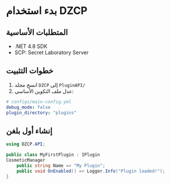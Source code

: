 # بدء استخدام DZCP

## المتطلبات الأساسية
- .NET 4.8 SDK
- SCP: Secret Laboratory Server

## خطوات التثبيت
1. انسخ مجلد `DZCP` إلى `PluginAPI/`
2. عدل ملف التكوين الأساسي:
```yaml
# configs/main-config.yml
debug_mode: false
plugin_directory: "plugins"
```

## إنشاء أول بلغن
```csharp
using DZCP.API;

public class MyFirstPlugin : IPlugin
CosmeticManager
    public string Name => "My Plugin";
    public void OnEnabled() => Logger.Info("Plugin loaded!");
}
```
